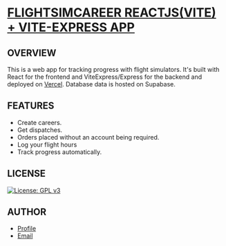 # [FLIGHTSIMCAREER REACTJS(VITE) + VITE-EXPRESS APP](https://fsim-career-crud-service.vercel.app)

## OVERVIEW

This is a web app for tracking progress with flight simulators. It's built with React for the frontend and ViteExpress/Express for the backend and deployed on [Vercel](https://vercel.com). Database data is hosted on Supabase.

## FEATURES

- Create careers.
- Get dispatches.
- Orders placed without an account being required.
- Log your flight hours
- Track progress automatically.

## LICENSE

[![License: GPL v3](https://img.shields.io/badge/License-GPLv3-blue.svg)](https://www.gnu.org/licenses/gpl-3.0)

## AUTHOR

- [Profile](https://github.com/Gechrist/)
- [Email](mailto:gchris@hotmail.co.uk)
